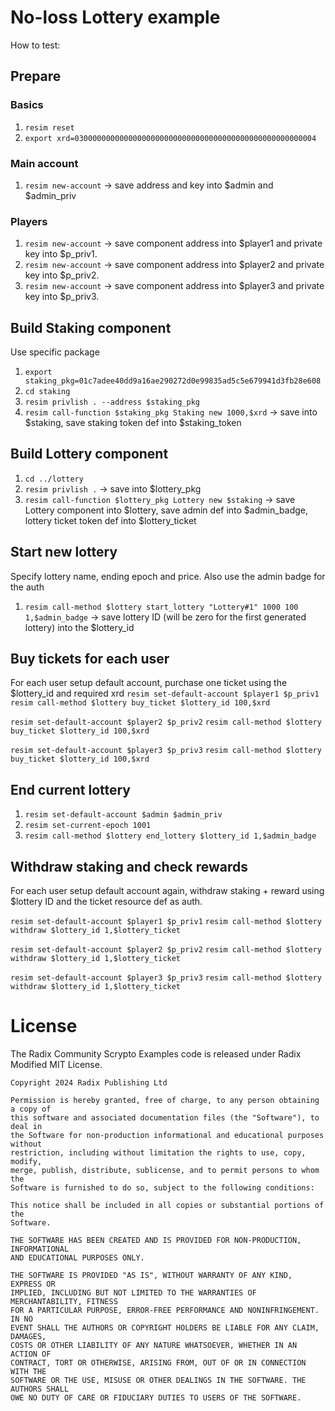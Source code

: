 # No-loss Lottery example

How to test:

## Prepare
### Basics
1. `resim reset`
1. `export xrd=030000000000000000000000000000000000000000000000000004`

### Main account
1. `resim new-account` -> save address and key into $admin and $admin_priv 


### Players
1. `resim new-account` -> save component address into $player1 and private key into $p_priv1.
1. `resim new-account` -> save component address into $player2 and private key into $p_priv2.
1. `resim new-account` -> save component address into $player3 and private key into $p_priv3.

## Build Staking component
Use specific package
1. `export staking_pkg=01c7adee40dd9a16ae290272d0e99835ad5c5e679941d3fb28e608`
1. `cd staking`
1. `resim privlish . --address $staking_pkg`
1. `resim call-function $staking_pkg Staking new 1000,$xrd` -> save into $staking, save staking token def into $staking_token 


## Build Lottery component
1. `cd ../lottery`
1. `resim privlish .` -> save into $lottery_pkg
1. `resim call-function $lottery_pkg Lottery new $staking` -> save Lottery component into $lottery, save admin def into $admin_badge, lottery ticket token def into $lottery_ticket

## Start new lottery
Specify lottery name, ending epoch and price. Also use the admin badge for the auth
1. `resim call-method $lottery start_lottery "Lottery#1" 1000 100 1,$admin_badge` -> save lottery ID (will be zero for the first generated lottery) into the $lottery_id

## Buy tickets for each user
For each user setup default account, purchase one ticket using the $lottery_id and required xrd
`resim set-default-account $player1 $p_priv1`
`resim call-method $lottery buy_ticket $lottery_id 100,$xrd` 

`resim set-default-account $player2 $p_priv2`
`resim call-method $lottery buy_ticket $lottery_id 100,$xrd` 

`resim set-default-account $player3 $p_priv3`
`resim call-method $lottery buy_ticket $lottery_id 100,$xrd`


## End current lottery
1. `resim set-default-account $admin $admin_priv`
1. `resim set-current-epoch 1001`
1. `resim call-method $lottery end_lottery $lottery_id 1,$admin_badge`

## Withdraw staking and check rewards
For each user setup default account again, withdraw staking + reward using $lottery ID and the ticket resource def as auth.

`resim set-default-account $player1 $p_priv1`
`resim call-method $lottery withdraw $lottery_id 1,$lottery_ticket`

`resim set-default-account $player2 $p_priv2`
`resim call-method $lottery withdraw $lottery_id 1,$lottery_ticket`

`resim set-default-account $player3 $p_priv3`
`resim call-method $lottery withdraw $lottery_id 1,$lottery_ticket`

# License

The Radix Community Scrypto Examples code is released under Radix Modified MIT License.

    Copyright 2024 Radix Publishing Ltd

    Permission is hereby granted, free of charge, to any person obtaining a copy of
    this software and associated documentation files (the "Software"), to deal in
    the Software for non-production informational and educational purposes without
    restriction, including without limitation the rights to use, copy, modify,
    merge, publish, distribute, sublicense, and to permit persons to whom the
    Software is furnished to do so, subject to the following conditions:

    This notice shall be included in all copies or substantial portions of the
    Software.

    THE SOFTWARE HAS BEEN CREATED AND IS PROVIDED FOR NON-PRODUCTION, INFORMATIONAL
    AND EDUCATIONAL PURPOSES ONLY.

    THE SOFTWARE IS PROVIDED "AS IS", WITHOUT WARRANTY OF ANY KIND, EXPRESS OR
    IMPLIED, INCLUDING BUT NOT LIMITED TO THE WARRANTIES OF MERCHANTABILITY, FITNESS
    FOR A PARTICULAR PURPOSE, ERROR-FREE PERFORMANCE AND NONINFRINGEMENT. IN NO
    EVENT SHALL THE AUTHORS OR COPYRIGHT HOLDERS BE LIABLE FOR ANY CLAIM, DAMAGES,
    COSTS OR OTHER LIABILITY OF ANY NATURE WHATSOEVER, WHETHER IN AN ACTION OF
    CONTRACT, TORT OR OTHERWISE, ARISING FROM, OUT OF OR IN CONNECTION WITH THE
    SOFTWARE OR THE USE, MISUSE OR OTHER DEALINGS IN THE SOFTWARE. THE AUTHORS SHALL
    OWE NO DUTY OF CARE OR FIDUCIARY DUTIES TO USERS OF THE SOFTWARE.